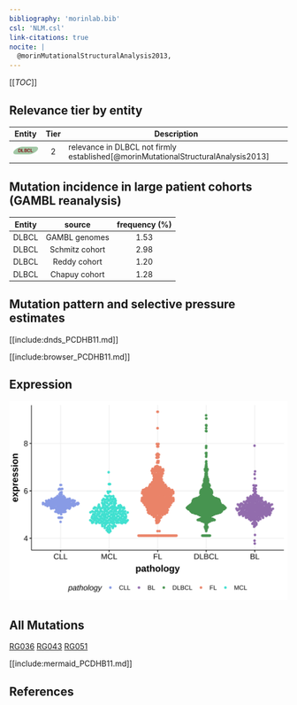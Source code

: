 ```yaml
---
bibliography: 'morinlab.bib'
csl: 'NLM.csl'
link-citations: true
nocite: |
  @morinMutationalStructuralAnalysis2013, 
---
```

[[_TOC_]]


## Relevance tier by entity

|Entity|Tier|Description                              |
|:------:|:----:|-----------------------------------------|
|![DLBCL](images/icons/DLBCL_tier2.png) |2   |relevance in DLBCL not firmly established[@morinMutationalStructuralAnalysis2013]|

## Mutation incidence in large patient cohorts (GAMBL reanalysis)

|Entity|source        |frequency (%)|
|:------:|:--------------:|:-------------:|
|DLBCL |GAMBL genomes |1.53         |
|DLBCL |Schmitz cohort|2.98         |
|DLBCL |Reddy cohort  |1.20         |
|DLBCL |Chapuy cohort |1.28         |

## Mutation pattern and selective pressure estimates

[[include:dnds_PCDHB11.md]]


[[include:browser_PCDHB11.md]]

## Expression
![](images/gene_expression/PCDHB11_by_pathology.svg)
<!-- ORIGIN: morinMutationalStructuralAnalysis2013 -->
<!-- DLBCL: morinMutationalStructuralAnalysis2013 -->

## All Mutations

[RG036](https://www.bcgsc.ca/downloads/morinlab/GAMBL/Morin_2013/RG036.html)
[RG043](https://www.bcgsc.ca/downloads/morinlab/GAMBL/Morin_2013/RG043.html)
[RG051](https://www.bcgsc.ca/downloads/morinlab/GAMBL/Morin_2013/RG051.html)

[[include:mermaid_PCDHB11.md]]

## References
